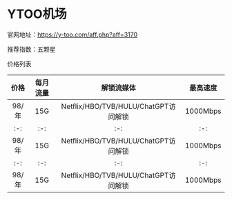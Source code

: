 # YTOO机场
官网地址：https://y-too.com/aff.php?aff=3170

推荐指数：五颗星

 价格列表
 
|价格|每月流量|解锁流媒体|最高速度|
|:-:|:-:|:-:|:-:|
|98/年|15G|Netflix/HBO/TVB/HULU/ChatGPT访问解锁|1000Mbps|
|:-:|:-:|:-:|:-:|
|98/年|15G|Netflix/HBO/TVB/HULU/ChatGPT访问解锁|1000Mbps|
|:-:|:-:|:-:|:-:|
|98/年|15G|Netflix/HBO/TVB/HULU/ChatGPT访问解锁|1000Mbps|


